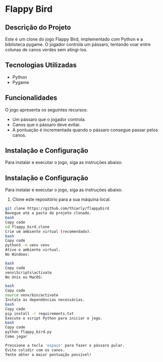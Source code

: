 # Flappy Bird

## Descrição do Projeto

Este é um clone do jogo Flappy Bird, implementado com Python e a biblioteca pygame. O jogador controla um pássaro, tentando voar entre colunas de canos verdes sem atingi-los.

## Tecnologias Utilizadas

- Python
- Pygame

## Funcionalidades

O jogo apresenta os seguintes recursos:

- Um pássaro que o jogador controla.
- Canos que o pássaro deve evitar.
- A pontuação é incrementada quando o pássaro consegue passar pelos canos.

## Instalação e Configuração

Para instalar e executar o jogo, siga as instruções abaixo:

## Instalação e Configuração

Para instalar e executar o jogo, siga as instruções abaixo:

1. Clone este repositório para a sua máquina local.

```bash
git clone https://github.com/thiarly/flappybird
Navegue até a pasta do projeto clonado.
bash
Copy code
cd flappy_bird_clone
Crie um ambiente virtual (recomendado).
bash
Copy code
python3 -m venv venv
Ative o ambiente virtual.
No Windows:

bash
Copy code
venv\Scripts\activate
No Unix ou MacOS:

bash
Copy code
source venv/bin/activate
Instale as dependências necessárias.
bash
Copy code
pip install -r requirements.txt
Execute o script Python para iniciar o jogo.
bash
Copy code
python flappy_bird.py
Como jogar

Pressione a tecla 'espaço' para fazer o pássaro pular.
Evite colidir com os canos.
Tente obter a maior pontuação possível!
